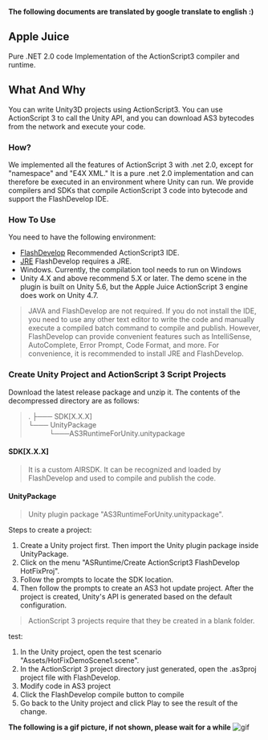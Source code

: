 **The following documents are translated by google translate to english :)**

## Apple Juice ##
Pure .NET 2.0 code Implementation of the ActionScript3 compiler and runtime. 

## What And Why ##
You can write Unity3D projects using ActionScript3. You can use ActionScript 3 to call the Unity API, and you can download AS3 bytecodes from the network and execute your code.

### How? ###
We implemented all the features of ActionScript 3 with .net 2.0, except for "namespace" and "E4X XML." It is a pure .net 2.0 implementation and can therefore be executed in an environment where Unity can run.
We provide compilers and SDKs that compile ActionScript 3 code into bytecode and support the FlashDevelop IDE.

### How To Use ###
You need to have the following environment:
- [FlashDevelop](http://www.flashdevelop.org/ "FlashDevelop") Recommended ActionScript3 IDE.
- [JRE](https://www.java.com) FlashDevelop requires a JRE.
- Windows. Currently, the compilation tool needs to run on Windows
- Unity 4.X and above recommend 5.X or later. The demo scene in the plugin is built on Unity 5.6, but the Apple Juice ActionScript 3 engine does work on Unity 4.7.


> JAVA and FlashDevelop are not required. If you do not install the IDE, you need to use any other text editor to write the code and manually execute a compiled batch command to compile and publish. However, FlashDevelop can provide convenient features such as IntelliSense, AutoComplete, Error Prompt, Code Format, and more. For convenience, it is recommended to install JRE and FlashDevelop.

### Create Unity Project and ActionScript 3 Script Projects ###
Download the latest release package and unzip it. The contents of the decompressed directory are as follows:
> .
> ├─── SDK[X.X.X]   
> └─── UnityPackage  
>       └───AS3RuntimeForUnity.unitypackage


#### SDK[X.X.X]
>It is a custom AIRSDK. It can be recognized and loaded by FlashDevelop and used to compile and publish the code.

#### UnityPackage
>Unity plugin package "AS3RuntimeForUnity.unitypackage".

Steps to create a project:

1. Create a Unity project first. Then import the Unity plugin package inside UnityPackage.
2. Click on the menu "ASRuntime/Create ActionScript3 FlashDevelop HotFixProj".
3. Follow the prompts to locate the SDK location.
4. Then follow the prompts to create an AS3 hot update project. After the project is created, Unity's API is generated based on the default configuration.
>ActionScript 3 projects require that they be created in a blank folder.

test:

1. In the Unity project, open the test scenario "Assets/HotFixDemoScene1.scene".
2. In the ActionScript 3 project directory just generated, open the <protname>.as3proj project file with FlashDevelop.
3. Modify code in AS3 project
4. Click the FlashDevelop compile button to compile
5. Go back to the Unity project and click Play to see the result of the change.


**The following is a gif picture, if not shown, please wait for a while**
![gif](doc_cn/images/as3_unity_demo4.gif) 
